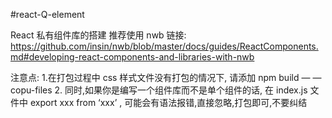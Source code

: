 #react-Q-element

React  私有组件库的搭建  推荐使用 nwb
链接: https://github.com/insin/nwb/blob/master/docs/guides/ReactComponents.md#developing-react-components-and-libraries-with-nwb

注意点: 
	1.在打包过程中 css 样式文件没有打包的情况下, 请添加  npm build — —copu-files
	2. 同时,如果你是编写一个组件库而不是单个组件的话, 在 index.js 文件中 export xxx from ‘xxx’ , 可能会有语法报错,直接忽略,打包即可,不要纠结
          